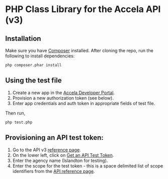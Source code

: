 # PHP Class Library for the Accela API (v3)

## Installation

Make sure you have [Composer](https://getcomposer.org/) installed. After cloning the repo, run the following to install dependencies:

    php composer.phar install

## Using the test file

1. Create a new app in the [Accela Developer Portal](https://developer.accela.com/).
2. Provision a new authorization token (see below). 
3. Enter app credentials and auth token in appropriate fields of test file.

Then run,

    php test.php

## Provisioning an API test token:

1. Go to the API v3 [reference page](https://developer.accela.com/Resource/Index).
2. On the lower left, click on [Get an API Test Token](https://developer.accela.com/TestToken/Index).
3. Enter the agency name (Islandton for testing).
4. Enter the scope for the test token - this is a space delimited list of scope identifiers from the [API reference page](https://developer.accela.com/Resource/ApisAbout).